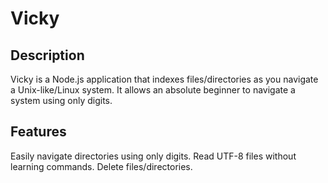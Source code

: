 
# Vicky

## Description
Vicky is a Node.js application that indexes files/directories as you navigate a Unix-like/Linux system. It
allows an absolute beginner to navigate a system using only digits.
   

## Features
Easily navigate directories using only digits.
Read UTF-8 files without learning commands.
Delete files/directories.
